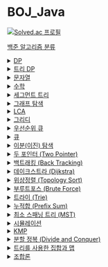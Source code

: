 # BOJ_Java
[![Solved.ac
프로필](http://mazassumnida.wtf/api/generate_badge?boj=anm0307)](https://solved.ac/anm0307)

<a href="https://www.acmicpc.net/problem/tags">백준 알고리즘 분류</a>
<details>
<summary><a href="https://www.acmicpc.net/problemset?sort=ac_desc&algo=25"> DP</a></summary>
<div markdown="1">       
<pre>
- <a href="https://www.acmicpc.net/problem/1010">1010. 다리 놓기</a>
- <a href="https://www.acmicpc.net/problem/2839">2839. 설탕 배달</a>
- <a href="https://www.acmicpc.net/problem/1463">1463. 1로 만들기</a>
- <a href="https://www.acmicpc.net/problem/16441">16441. 아기돼지와 늑대</a>
- <a href="https://www.acmicpc.net/problem/1562">1562. 계단 수</a>
- <a href="https://www.acmicpc.net/problem/2098">2098. 외판원 순회</a>
- <a href="https://www.acmicpc.net/problem/27212">27212. 미팅</a>
- <a href="https://www.acmicpc.net/problem/11066">11066. 파일 합치기</a>
- <a href="https://www.acmicpc.net/problem/12865">12865. 평범한 배낭</a>
- <a href="https://www.acmicpc.net/problem/7579">7579. 앱</a>
- <a href="https://www.acmicpc.net/problem/2293">2293. 동전 1</a>
- <a href="https://www.acmicpc.net/problem/2294">2294. 동전 2</a>
- <a href="https://www.acmicpc.net/problem/11053">11053. 가장 긴 증가하는 부분 수열</a>
- <a href="https://www.acmicpc.net/problem/11054">11054. 가장 긴 바이토닉 부분 수열</a>
- <a href="https://www.acmicpc.net/problem/11722">11722. 가장 긴 감소하는 부분 수열</a>
- <a href="https://www.acmicpc.net/problem/11055">11055. 가장 큰 증가 부분 수열</a>
- <a href="https://www.acmicpc.net/problem/15486">15486. 퇴사 2</a>
- <a href="https://www.acmicpc.net/problem/2565">2565. 전깃줄</a>
- <a href="https://www.acmicpc.net/problem/1937">1937. 욕심쟁이 판다</a>
- <a href="https://www.acmicpc.net/problem/1520">1520. 내리막 길</a>
- <a href="https://www.acmicpc.net/problem/1103">1103. 게임</a>
- <a href="https://www.acmicpc.net/problem/17090">17090. 미로 탈출하기</a>
- <a href="https://www.acmicpc.net/problem/11726">11726. 2×n 타일링</a>
- <a href="https://www.acmicpc.net/problem/11727">11727. 2×n 타일링 2</a>
- <a href="https://www.acmicpc.net/problem/1793">1793. 타일링</a>
- <a href="https://www.acmicpc.net/problem/2096">2096. 내려가기</a>
- <a href="https://www.acmicpc.net/problem/15571">15571. 블록 3</a>
- <a href="https://www.acmicpc.net/problem/15572">15572. 블록 4</a>
- <a href="https://www.acmicpc.net/problem/2629">2629. 양팔저울</a>
- <a href="https://www.acmicpc.net/problem/16194">16194. 카드 구매하기 2</a>
- <a href="https://www.acmicpc.net/problem/5557">5557. 1학년</a>
- <a href="https://www.acmicpc.net/problem/17070">17070. 파이프 옮기기 1</a>
- <a href="https://www.acmicpc.net/problem/11049">11049. 행렬 곱셈 순서</a>
- <a href="https://www.acmicpc.net/problem/2169">2169. 로봇 조종하기</a>
- <a href="https://www.acmicpc.net/problem/2240">2240. 자두나무</a>
- <a href="https://www.acmicpc.net/problem/2011">2011. 암호코드</a>
- <a href="https://www.acmicpc.net/problem/9084">9084. 동전</a>
- <a href="https://www.acmicpc.net/problem/1256">1256. 사전</a>
- <a href="https://www.acmicpc.net/problem/25759">25759. 들판 건너가기</a>
- <a href="https://www.acmicpc.net/problem/1576">1576. DNA점수</a>
- <a href="https://www.acmicpc.net/problem/2228">2228. 구간 나누기</a>
- <a href="https://www.acmicpc.net/problem/2225">2225. 합분해</a>
- <a href="https://www.acmicpc.net/problem/2602">2602. 돌다리 건너기</a>
- <a href="https://www.acmicpc.net/problem/2631">2631. 줄세우기</a>
- <a href="https://www.acmicpc.net/problem/1958">1958. LCS 3</a>
</pre>
</div>
</details>

<details>
<summary><a href="https://www.acmicpc.net/problemset?sort=ac_desc&algo=92"> 트리 DP</a></summary>
<div markdown="1">       
<pre>
- <a href="https://www.acmicpc.net/problem/15681">15681. 트리와 쿼리</a>
- <a href="https://www.acmicpc.net/problem/2213">2213. 트리의 독립집합</a>
- <a href="https://www.acmicpc.net/problem/2533">2533. 사회망 서비스(SNS)</a>
- <a href="https://www.acmicpc.net/problem/1949">1949. 우수 마을</a>
- <a href="https://www.acmicpc.net/problem/1135">1135. 뉴스 전하기</a>
- <a href="https://www.acmicpc.net/problem/13325">13325. 이진 트리</a>
- <a href="https://www.acmicpc.net/problem/14267">14267. 회사 문화 1</a>
</pre>
</div>
</details>

<details>
<summary><a href="https://www.acmicpc.net/problemset?sort=ac_desc&algo=158"> 문자열</a></summary>
<div markdown="1">       
<pre>
- <a href="https://www.acmicpc.net/problem/4458">4458. 첫 글자를 대문자로</a>
- <a href="https://www.acmicpc.net/problem/5582">5582. 공통 부분 문자열</a>
- <a href="https://www.acmicpc.net/problem/9251">9251. LCS</a>
- <a href="https://www.acmicpc.net/problem/9935">9935. 문자열 폭발</a>
- <a href="https://www.acmicpc.net/problem/5430">5430. AC</a>
- <a href="https://www.acmicpc.net/problem/17609">17609. 회문</a>
</pre>
</div>
</details>

<details>
<summary><a href="acmicpc.net/problemset?sort=ac_desc&algo=124"> 수학</a></summary>
<div markdown="1">       
<pre>
- <a href="https://www.acmicpc.net/problem/2417">2471. 정수 제곱근</a>
- <a href="https://www.acmicpc.net/problem/13458">13458. 시험 감독</a>
- <a href="https://www.acmicpc.net/problem/1064">1064. 평행사변형</a>
</pre>
</div>
</details>

<details>
<summary><a href="https://www.acmicpc.net/problemset?sort=ac_desc&algo=65"> 세그먼트 트리</a></summary>
<div markdown="1">       
<pre>
- <a href="https://www.acmicpc.net/problem/2042">2042. 구간 합 구하기</a>
- <a href="https://www.acmicpc.net/problem/11505">11505. 구간 곱 구하기</a>
- <a href="https://www.acmicpc.net/problem/2357">2357. 최솟값과 최댓값</a>
- <a href="https://www.acmicpc.net/problem/24915">24915. 센터가 돋보여야 해</a>
</pre>
</div>
</details>

<details>
<summary><a href="https://www.acmicpc.net/problemset?sort=ac_desc&algo=11"> 그래프 탐색</a></summary>
<div markdown="1">       
<pre>
- <a href="https://www.acmicpc.net/problem/2606">2606. 바이러스</a>
- <a href="https://www.acmicpc.net/problem/7569">7569. 토마토</a>
- <a href="https://www.acmicpc.net/problem/3197">3197. 백조의 호수</a>
- <a href="https://www.acmicpc.net/problem/2665">2665. 미로만들기</a>
- <a href="https://www.acmicpc.net/problem/2665">2206. 벽 부수고 이동하기</a>
- <a href="https://www.acmicpc.net/problem/1600">1600. 말이 되고픈 원숭이</a>
- <a href="https://www.acmicpc.net/problem/1261">1261. 알고스팟</a>
</pre>
</div>
</details>

<details>
<summary><a href="https://www.acmicpc.net/problemset?sort=ac_desc&algo=41"> LCA</a></summary>
<div markdown="1">       
<pre>
- <a href="https://www.acmicpc.net/problem/11437">11437. LCA</a>
- <a href="https://www.acmicpc.net/problem/11438">11438. LCA 2</a> (Segment Tree, DP)
</pre>
</div>
</details>

<details>
<summary><a href="https://www.acmicpc.net/problemset?sort=ac_desc&algo=33"> 그리디</a></summary>
<div markdown="1">       
<pre>
- <a href="https://www.acmicpc.net/problem/1715">1715. 카드 정렬하기</a>
- <a href="https://www.acmicpc.net/problem/2873">2873. 롤러코스터</a>
- <a href="https://www.acmicpc.net/problem/1202">1202. 보석 도둑</a>
- <a href="https://www.acmicpc.net/problem/13975">13975. 파일 합치기 3</a>
- <a href="https://www.acmicpc.net/problem/2437">2437. 저울</a>
- <a href="https://www.acmicpc.net/problem/1339">1339. 단어 수학</a>
- <a href="https://www.acmicpc.net/problem/1744">1744. 수 묶기</a>
- <a href="https://www.acmicpc.net/problem/11000">11000. 강의실 배정</a>
- <a href="https://www.acmicpc.net/problem/1700">1700. 멀티탭 스케줄링</a>
- <a href="https://www.acmicpc.net/problem/17280">17280. 카풀 매칭</a>
- <a href="https://www.acmicpc.net/problem/3109">3109. 빵집</a>
- <a href="https://www.acmicpc.net/problem/8980">8980. 택배</a>
- <a href="https://www.acmicpc.net/problem/18234">18234. 당근 훔쳐 먹기</a>
- <a href="https://www.acmicpc.net/problem/1092">1092. 배</a>
- <a href="https://www.acmicpc.net/problem/2212">2212. 센서</a>
- <a href="https://www.acmicpc.net/problem/1461">1461. 도서관</a>
- <a href="https://www.acmicpc.net/problem/13164">13164. 행복 유치원</a>
- <a href="https://www.acmicpc.net/problem/2457">2457. 공주님의 정원</a>
- <a href="https://www.acmicpc.net/problem/2141">2141. 우체국</a>
- <a href="https://www.acmicpc.net/problem/1083">1083. 소트</a>
- <a href="https://www.acmicpc.net/problem/2258">2258. 정육점</a>
- <a href="https://www.acmicpc.net/problem/2513">2513. 통학버스</a>
</pre>
</div>
</details>

<details>
<summary><a href="https://www.acmicpc.net/problemset?sort=ac_desc&algo=59"> 우선순위 큐</a></summary>
<div markdown="1">       
<pre>
- <a href="https://www.acmicpc.net/problem/2014">2014. 소수의 곱</a>
- <a href="https://www.acmicpc.net/problem/14464">14464. 소가 길을 건너간 이유 4</a>
- <a href="https://www.acmicpc.net/problem/1781">1781. 컵라면</a>
</pre>
</div>
</details>

<details>
<summary><a href="https://www.acmicpc.net/problemset?sort=ac_desc&algo=72"> 큐</a></summary>
<div markdown="1">       
<pre>
- <a href="https://www.acmicpc.net/problem/3190">3190. 뱀</a>
</pre>
</div>
</details>

<details>
<summary><a href="https://www.acmicpc.net/problemset?sort=ac_desc&algo=12"> 이분(이진) 탐색</a></summary>
<div markdown="1">       
<pre>
- <a href="https://www.acmicpc.net/problem/1450">1450. 냅색문제</a>
- <a href="https://www.acmicpc.net/problem/1208">1208. 부분수열의 합 2</a>
- <a href="https://www.acmicpc.net/problem/2352">2352. 반도체 설계</a>
- <a href="https://www.acmicpc.net/problem/12015">12015. 가장 긴 증가하는 부분 수열 2</a>
- <a href="https://www.acmicpc.net/problem/10815">10815. 숫자 카드</a>
- <a href="https://www.acmicpc.net/problem/10816">10816. 숫자 카드 2</a>
- <a href="https://www.acmicpc.net/problem/1654">1654. 랜선 자르기</a>
- <a href="https://www.acmicpc.net/problem/2805">2805. 나무 자르기</a>
- <a href="https://www.acmicpc.net/problem/2110">2110. 공유기 설치</a>
- <a href="https://www.acmicpc.net/problem/3020">3020. 개똥벌레</a>
- <a href="https://www.acmicpc.net/problem/2143">2143. 두 배열의 합</a>
- <a href="https://www.acmicpc.net/problem/2467">2467. 용액</a>
- <a href="https://www.acmicpc.net/problem/1300">1300. K번째 수</a>
- <a href="https://www.acmicpc.net/problem/1508">1508. 레이스</a>
- <a href="https://www.acmicpc.net/problem/20917">20917. 사회적 거리 두기</a>
- <a href="https://www.acmicpc.net/problem/17179">17179. 케이크 자르기</a>
- <a href="https://www.acmicpc.net/problem/2632">2632. 피자판매</a>
- <a href="https://www.acmicpc.net/problem/8983">8983. 사냥꾼</a>
- <a href="https://www.acmicpc.net/problem/3649">3649. 로봇 프로젝트</a>
- <a href="https://www.acmicpc.net/problem/2470">2470. 두 용액</a>
- <a href="https://www.acmicpc.net/problem/2613">2613. 숫자구슬</a>
- <a href="https://www.acmicpc.net/problem/14002">14002. 가장 긴 증가하는 부분 수열 4</a>
- <a href="https://www.acmicpc.net/problem/14003">14003. 가장 긴 증가하는 부분 수열 5</a>
- <a href="https://www.acmicpc.net/problem/1477">1477. 휴게소 세우기</a>
- <a href="https://www.acmicpc.net/problem/3079">3079. 입국심사</a>
</div>
</details>

<details>
<summary><a href="https://www.acmicpc.net/problemset?sort=ac_desc&algo=80"> 두 포인터 (Two Pointer)</a></summary>
<div markdown="1">       
<pre>
- <a href="https://www.acmicpc.net/problem/2842">2842. 집배원 한상덕</a>
- <a href="https://www.acmicpc.net/problem/1253">1253. 좋다</a>
- <a href="https://www.acmicpc.net/problem/1806">1806. 부분합</a>
- <a href="https://www.acmicpc.net/problem/16434">16434. 드래곤 앤 던전</a>
- <a href="https://www.acmicpc.net/problem/13422">13422. 도둑</a>
</pre>
</div>
</details>

<details>
<summary><a href="https://www.acmicpc.net/problemset?sort=ac_desc&algo=5"> 백트래킹 (Back Tracking)</a></summary>
<div markdown="1">       
<pre>
- <a href="https://www.acmicpc.net/problem/15686">15686. 치킨 배달</a>
- <a href="https://www.acmicpc.net/problem/1987">1987. 알파벳</a>
- <a href="https://www.acmicpc.net/problem/19236">19236. 청소년 상어</a>
- <a href="https://www.acmicpc.net/problem/1759">1759. 암호 만들기</a>
- <a href="https://www.acmicpc.net/problem/17471">17471. 게리맨더링</a>
- <a href="https://www.acmicpc.net/problem/1062">1062. 가르</a>
</pre>
</div>
</details>

<details>
<summary><a href="https://www.acmicpc.net/problemset?sort=ac_desc&algo=22"> 데이크스트라 (Dijkstra)</a></summary>
<div markdown="1">       
<pre>
- <a href="https://www.acmicpc.net/problem/1753">1753. 최단경로</a>
- <a href="https://www.acmicpc.net/problem/1504">1504. 특정한 최단 경로</a>
- <a href="https://www.acmicpc.net/problem/1238">1238. 파티</a>
- <a href="https://www.acmicpc.net/problem/5719">5719. 거의 최단 경로</a>
- <a href="https://www.acmicpc.net/problem/1854">1854. K번째 최단경로 찾기</a>
- <a href="https://www.acmicpc.net/problem/9376">9376. 탈옥</a>
- <a href="https://www.acmicpc.net/problem/14938">14938. 서강그라운드</a>
- <a href="https://www.acmicpc.net/problem/10282">10282. 해킹</a>
- <a href="https://www.acmicpc.net/problem/2176">2176. 합리적인 이동경로</a>
- <a href="https://www.acmicpc.net/problem/2211">2211. 네트워크 복구</a>
</pre>
</div>
</details>

<details>
<summary><a href="https://www.acmicpc.net/problemset?sort=ac_desc&algo=78"> 위상정렬 (Topology Sort)</a></summary>
<div markdown="1">       
<pre>
- <a href="https://www.acmicpc.net/problem/1005">1005. ACM Craft</a>
- <a href="https://www.acmicpc.net/problem/3665">3665. 최종 순위</a>
- <a href="https://www.acmicpc.net/problem/2623">2623. 음악프로그램</a>
- <a href="https://www.acmicpc.net/problem/1516">1516. 게임 개발</a>
</pre>
</div>
</details>

<details>
<summary><a href="https://www.acmicpc.net/problemset?sort=ac_desc&algo=125"> 부루트포스 (Brute Force)</a></summary>
<div markdown="1">       
<pre>
- <a href="https://www.acmicpc.net/problem/15660">15660. 테르토미노 (2)</a>
</pre>
</div>
</details>

<details>
<summary><a href="https://www.acmicpc.net/problemset?sort=ac_desc&algo=79"> 트라이 (Trie)</a></summary>
<div markdown="1">       
<pre>
- <a href="https://www.acmicpc.net/problem/5052">5052. 전화번호 목록</a>
</pre>
</div>
</details>

<details>
<summary><a href="https://www.acmicpc.net/problemset?sort=ac_desc&algo=139"> 누적합 (Prefix Sum)</a></summary>
<div markdown="1">       
<pre>
- <a href="https://www.acmicpc.net/problem/3020">3020. 개똥벌레</a>
- <a href="https://www.acmicpc.net/problem/11659">11659. 구간 합 구하기 4</a>
- <a href="https://www.acmicpc.net/problem/11660">11660. 구간 합 구하기 5</a>
- <a href="https://www.acmicpc.net/problem/2143">2143. 두 배열의 합</a>
- <a href="https://www.acmicpc.net/problem/14846">14846. 직사각형과 쿼리</a>
- <a href="https://www.acmicpc.net/problem/2560">2560. 짚신벌레</a>
- <a href="https://www.acmicpc.net/problem/2616">2616. 소형기관차</a>
- <a href="https://www.acmicpc.net/problem/2208">2208. 보석 줍기</a>
- <a href="https://www.acmicpc.net/problem/3037">3037. 혼란</a>
- <a href="https://www.acmicpc.net/problem/2003">2003. 수들의 합2</a>
- <a href="https://www.acmicpc.net/problem/2559">2559. 수열</a>
- <a href="https://www.acmicpc.net/problem/16139">16139. 인간-컴퓨터 상호작용</a>
- <a href="https://www.acmicpc.net/problem/1912">1912. 연속합</a>
- <a href="https://www.acmicpc.net/problem/10986">10986. 나머지 합</a>
- <a href="https://www.acmicpc.net/problem/5549">5549. 행성 탐사</a>
- <a href="https://www.acmicpc.net/problem/21757">21757. 나누기</a>
- <a href="https://www.acmicpc.net/problem/3114">3114. 사과와 바나나</a>
</pre>
</div>
</details>

<details>
<summary><a href="https://www.acmicpc.net/problemset?sort=ac_desc&algo=49"> 최소 스패닝 트리 (MST)</a></summary>
<div markdown="1">       
<pre>
- <a href="https://www.acmicpc.net/problem/1197">1197. 최소 스패닝 트리 (Prim, Kr적uskal)</a>
- <a href="https://www.acmicpc.net/problem/1922">1922. 네트워크 연결 (Prim, Kruskal)</a>
- <a href="https://www.acmicpc.net/problem/1647">1647. 도시 분할 계획 (Prim, Kruskal)</a>
- <a href="https://www.acmicpc.net/problem/4386">4386. 별자리 만들기 (Kruskal)</a>
</pre>
</div>
</details>

<details>
<summary><a href="https://www.acmicpc.net/problemset?sort=ac_desc&algo=141"> 시뮬레이션</a></summary>
<div markdown="1">       
<pre>
- <a href="https://www.acmicpc.net/problem/14503">14503. 로봇 청소기</a>
- <a href="https://www.acmicpc.net/problem/14891">14891. 톱니바퀴</a>
- <a href="https://www.acmicpc.net/problem/13460">13460. 구슬 탈출 2</a>
- <a href="https://www.acmicpc.net/problem/15683">15683. 감시</a>
- <a href="https://www.acmicpc.net/problem/14499">14499. 주사위 굴리기</a>
- <a href="https://www.acmicpc.net/problem/23288">23288. 주사위 굴리기 2</a>
</pre>
</div>
</details>

<details>
<summary><a href="https://www.acmicpc.net/problemset?sort=ac_desc&algo=40"> KMP</a></summary>
<div markdown="1">       
<pre>
- <a href="https://www.acmicpc.net/problem/1701">1701. Cubeditor</a>
- <a href="https://www.acmicpc.net/problem/1786">1786. 찾기</a>
- <a href="https://www.acmicpc.net/problem/1305">1305. 광고</a>
- <a href="https://www.acmicpc.net/problem/4354">4354. 문자열 제곱</a>
- <a href="https://www.acmicpc.net/problem/10266">10266. 시계 사진들</a>
- <a href="https://www.acmicpc.net/problem/11585">11585. 속타는 저녁 메뉴</a>
- <a href="https://www.acmicpc.net/problem/7575">7575. 바이러스</a>
</pre>
</div>
</details>

<details>
<summary><a href="https://www.acmicpc.net/problemset?sort=ac_desc&algo=24"> 분할 정복 (Divide and Conquer)</a></summary>
<div markdown="1">       
<pre>
- <a href="https://www.acmicpc.net/problem/2447">2447. 별 찍기 - 10</a>
- <a href="https://www.acmicpc.net/problem/1629">1629. 곱셈</a>
- <a href="https://www.acmicpc.net/problem/10830">10830. 행렬 제곱</a>
</pre>
</div>
</details>

<details>
<summary><a href="https://www.acmicpc.net/problemset?sort=ac_desc&algo=74"> 트리를 사용한 집합과 맵</a></summary>
<div markdown="1">       
<pre>
- <a href="https://www.acmicpc.net/problem/2447">2447. 별 찍기 - 10</a>
- <a href="https://www.acmicpc.net/problem/7662">7662. 이중 우선순위 큐</a>
</div>
</details>

<details>
<summary><a href="https://www.acmicpc.net/problemset?sort=ac_desc&algo=6"> 조합론</a></summary>
<div markdown="1">       
<pre>
- <a href="https://www.acmicpc.net/problem/15791">15791. 세진이의 미팅</a>
- <a href="https://www.acmicpc.net/problem/17205">17205. 진우의 비밀번호</a>
- <a href="https://www.acmicpc.net/problem/15824">15824. 너 봄에는 캡사이신이 맛있단다</a>
- <a href="https://www.acmicpc.net/problem/10978">10978. 기숙사 재배정</a>
</div>
</details>
